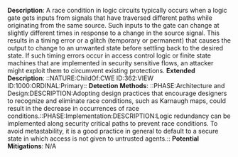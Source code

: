 **Description**: A race condition in logic circuits typically occurs when a logic gate gets inputs from signals that have traversed different paths while originating from the same source. Such inputs to the gate can change at slightly different times in response to a change in the source signal. This results in a timing error or a glitch (temporary or permanent) that causes the output to change to an unwanted state before settling back to the desired state. If such timing errors occur in access control logic or finite state machines that are implemented in security sensitive flows, an attacker might exploit them to circumvent existing protections.
**Extended Description**: ::NATURE:ChildOf:CWE ID:362:VIEW ID:1000:ORDINAL:Primary::
**Detection Methods**: ::PHASE:Architecture and Design:DESCRIPTION:Adopting design practices that encourage designers to recognize and eliminate race conditions, such as Karnaugh maps, could result in the decrease in occurrences of race conditions.::PHASE:Implementation:DESCRIPTION:Logic redundancy can be implemented along security critical paths to prevent race conditions. To avoid metastability, it is a good practice in general to default to a secure state in which access is not given to untrusted agents.::
**Potential Mitigations**: N/A